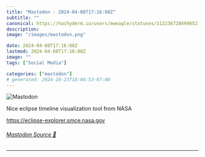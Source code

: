 ```yaml
---
title: "Mastodon - 2024-04-08T17:16:08Z"
subtitle: ""
canonical: https://hachyderm.io/users/mweagle/statuses/112236728699652160
description:
image: "/images/mastodon.png"

date: 2024-04-08T17:16:08Z
lastmod: 2024-04-08T17:16:08Z
image: ""
tags: ["Social Media"]

categories: ["mastodon"]
# generated: 2024-10-23T18:04:53-07:00
---
```

![Mastodon](/images/mastodon.png)

<p>Nice eclipse timeline visualization tool from NASA</p><p><a href="https://eclipse-explorer.smce.nasa.gov" target="_blank" rel="nofollow noopener noreferrer" translate="no"><span class="invisible">https://</span><span class="">eclipse-explorer.smce.nasa.gov</span><span class="invisible"></span></a></p>


###### [Mastodon Source 🐘](https://hachyderm.io/@mweagle/112236728699652160)

___
